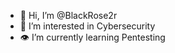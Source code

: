 - 👋 Hi, I’m @BlackRose2r
- 👀 I’m interested in Cybersecurity
- 👁 I’m currently learning Pentesting

<!---
BlackRose2r/BlackRose2r is a testing repository for how to conduct proper Pentesting steps.
--->
